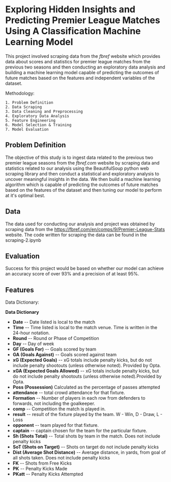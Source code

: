 # Exploring Hidden Insights and Predicting Premier League Matches Using A Classification Machine Learning Model

This project involved scraping data from the *fbref* website which provides data about scores and statistics for premier league matches from the previous two seasons and then conducting an exploratory data analysis and building a machine learning model capable of predicting the outcomes of future matches based on the features and independent variables of the dataset.

Methodology:

    1. Problem Definition
    2. Data Scraping
    3. Data Cleaning and Preprocessing
    4. Exploratory Data Analysis
    5. Feature Engineering
    6. Model Selection & Training
    7. Model Evaluation

## Problem Definition

The objective of this study is to ingest data related to the previous two premier league seasons from the *fbref.com* website by scraping data and statistics related to our analysis
using the BeautifulSoup python web scraping library and then conduct a statistical and exploratory analysis to uncover meaningful insights in the data. We then build a machine learning algorithm which is capable of predicting the outcomes of future matches based on the features of the dataset and then tuning our model to perform at it's optimal best.


## Data
The data used for conducting our analysis and project was obtained by scraping data from the https://fbref.com/en/comps/9/Premier-League-Stats website. The code written for scraping the data can be found in the scraping-2.ipynb

## Evaluation

Success for this project would be based on whether our model can achieve an accuracy score of over 93% and a precision of at least 95%.

## Features

Data Dictionary:

**Data Dictionary**

* **Date** -- Date listed is local to the match
* **Time** -- Time listed is local to the match venue. Time is written in the 24-hour notation.
* **Round** -- Round or Phase of Competition
* **Day** -- Day of week
* **GF (Goals For)** -- Goals scored by team
* **GA (Goals Against)** -- Goals scored against team
* **xG (Expected Goals)** -- xG totals include penalty kicks, but do not include penalty shootouts (unless otherwise noted). Provided by Opta.
* **xGA (Expected Goals Allowed)** -- xG totals include penalty kicks, but do not include penalty shootouts (unless otherwise noted).Provided by Opta. 
* **Poss (Possession)** Calculated as the percentage of passes attempted
* **attendance** -- total crowd attendance for that fixture.
* **Formation** -- Number of players in each row from defenders to forwards, not including the goalkeeper.
* **comp** -- Competition the match is played in.
* **result** -- result of the fixture played by the team. W - Win, D - Draw, L - Loss
* **opponent** -- team played for that fixture.
* **captain** -- captain chosen for the team for the particular fixture.
* **Sh (Shots Total)** -- Total shots by team in the match. Does not include penalty kicks
* **SoT (Shots on Target)** -- Shots on target do not include penalty kicks
* **Dist (Average Shot Distance)** -- Average distance, in yards, from goal of all shots taken. Does not include penalty kicks
* **FK** -- Shots from Free Kicks
* **PK** -- Penalty Kicks Made
* **PKatt** -- Penalty Kicks Attempted
